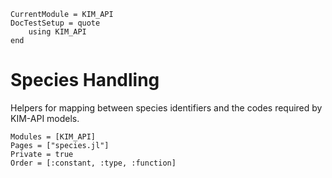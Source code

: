 ```@meta
CurrentModule = KIM_API
DocTestSetup = quote
    using KIM_API
end
```

# Species Handling

Helpers for mapping between species identifiers and the codes required by KIM-API models.

```@autodocs
Modules = [KIM_API]
Pages = ["species.jl"]
Private = true
Order = [:constant, :type, :function]
```
